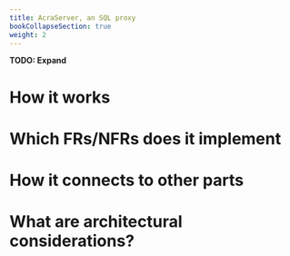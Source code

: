 ```yaml
---
title: AcraServer, an SQL proxy
bookCollapseSection: true
weight: 2
---
```


**TODO: Expand**

# How it works

# Which FRs/NFRs does it implement

# How it connects to other parts

# What are architectural considerations? 

